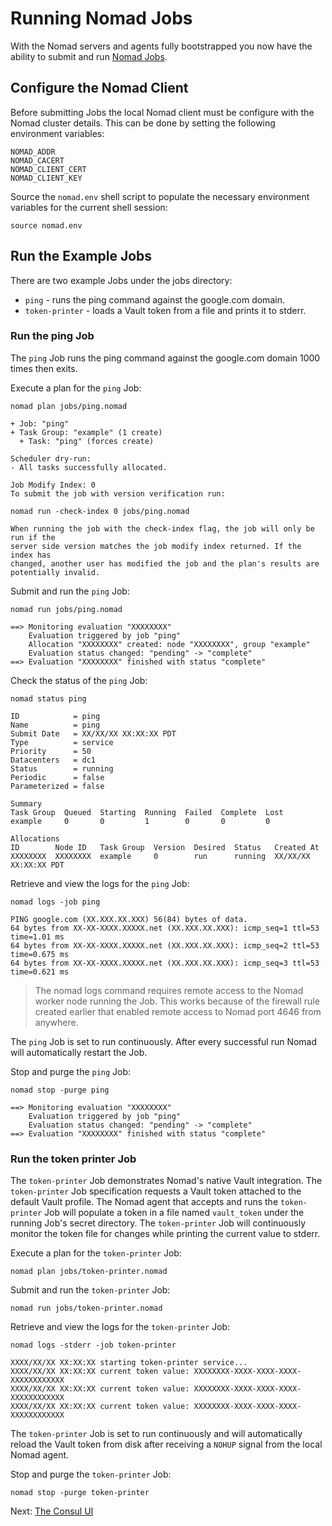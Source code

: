 # Running Nomad Jobs

With the Nomad servers and agents fully bootstrapped you now have the ability to submit and run [Nomad Jobs](https://www.nomadproject.io/docs/operating-a-job/index.html).

## Configure the Nomad Client

Before submitting Jobs the local Nomad client must be configure with the Nomad cluster details. This can be done by setting the following environment variables:

```
NOMAD_ADDR
NOMAD_CACERT
NOMAD_CLIENT_CERT
NOMAD_CLIENT_KEY
```

Source the `nomad.env` shell script to populate the necessary environment variables for the current shell session:

```
source nomad.env
```

## Run the Example Jobs

There are two example Jobs under the jobs directory:

* `ping` - runs the ping command against the google.com domain.
* `token-printer` - loads a Vault token from a file and prints it to stderr.

### Run the ping Job

The `ping` Job runs the ping command against the google.com domain 1000 times then exits.

Execute a plan for the `ping` Job:

```
nomad plan jobs/ping.nomad
```

```
+ Job: "ping"
+ Task Group: "example" (1 create)
  + Task: "ping" (forces create)

Scheduler dry-run:
- All tasks successfully allocated.

Job Modify Index: 0
To submit the job with version verification run:

nomad run -check-index 0 jobs/ping.nomad

When running the job with the check-index flag, the job will only be run if the
server side version matches the job modify index returned. If the index has
changed, another user has modified the job and the plan's results are
potentially invalid.
```

Submit and run the `ping` Job:

```
nomad run jobs/ping.nomad
```

```
==> Monitoring evaluation "XXXXXXXX"
    Evaluation triggered by job "ping"
    Allocation "XXXXXXXX" created: node "XXXXXXXX", group "example"
    Evaluation status changed: "pending" -> "complete"
==> Evaluation "XXXXXXXX" finished with status "complete"
```

Check the status of the `ping` Job:

```
nomad status ping
```

```
ID            = ping
Name          = ping
Submit Date   = XX/XX/XX XX:XX:XX PDT
Type          = service
Priority      = 50
Datacenters   = dc1
Status        = running
Periodic      = false
Parameterized = false

Summary
Task Group  Queued  Starting  Running  Failed  Complete  Lost
example     0       0         1        0       0         0

Allocations
ID        Node ID   Task Group  Version  Desired  Status   Created At
XXXXXXXX  XXXXXXXX  example     0        run      running  XX/XX/XX XX:XX:XX PDT
```

Retrieve and view the logs for the `ping` Job:

```
nomad logs -job ping
```

```
PING google.com (XX.XXX.XX.XXX) 56(84) bytes of data.
64 bytes from XX-XX-XXXX.XXXXX.net (XX.XXX.XX.XXX): icmp_seq=1 ttl=53 time=1.01 ms
64 bytes from XX-XX-XXXX.XXXXX.net (XX.XXX.XX.XXX): icmp_seq=2 ttl=53 time=0.675 ms
64 bytes from XX-XX-XXXX.XXXXX.net (XX.XXX.XX.XXX): icmp_seq=3 ttl=53 time=0.621 ms
```

> The nomad logs command requires remote access to the Nomad worker node running the Job. This works because of the firewall rule created earlier that enabled remote access to Nomad port 4646 from anywhere.

The `ping` Job is set to run continuously. After every successful run Nomad will automatically restart the Job.

Stop and purge the `ping` Job:

```
nomad stop -purge ping
```

```
==> Monitoring evaluation "XXXXXXXX"
    Evaluation triggered by job "ping"
    Evaluation status changed: "pending" -> "complete"
==> Evaluation "XXXXXXXX" finished with status "complete"
```

### Run the token printer Job

The `token-printer` Job demonstrates Nomad's native Vault integration. The `token-printer` Job specification requests a Vault token attached to the default Vault profile. The Nomad agent that accepts and runs the `token-printer` Job will populate a token in a file named `vault_token` under the running Job's secret directory. The `token-printer` Job will continuously monitor the token file for changes while printing the current value to stderr.

Execute a plan for the `token-printer` Job:

```
nomad plan jobs/token-printer.nomad
```

Submit and run the `token-printer` Job:

```
nomad run jobs/token-printer.nomad
```

Retrieve and view the logs for the `token-printer` Job:

```
nomad logs -stderr -job token-printer
```

```
XXXX/XX/XX XX:XX:XX starting token-printer service...
XXXX/XX/XX XX:XX:XX current token value: XXXXXXXX-XXXX-XXXX-XXXX-XXXXXXXXXXXX
XXXX/XX/XX XX:XX:XX current token value: XXXXXXXX-XXXX-XXXX-XXXX-XXXXXXXXXXXX
XXXX/XX/XX XX:XX:XX current token value: XXXXXXXX-XXXX-XXXX-XXXX-XXXXXXXXXXXX
```

The `token-printer` Job is set to run continuously and will automatically reload the Vault token from disk after receiving a `NOHUP` signal from the local Nomad agent.

Stop and purge the `token-printer` Job:

```
nomad stop -purge token-printer
```

Next: [The Consul UI](10-consul-ui.md)
